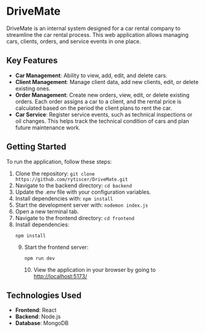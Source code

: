 # DriveMate

DriveMate is an internal system designed for a car rental company to streamline the car rental process. This web application allows managing cars, clients, orders, and service events in one place.

## Key Features

- **Car Management**: Ability to view, add, edit, and delete cars.
- **Client Management**: Manage client data, add new clients, edit, or delete existing ones.
- **Order Management**: Create new orders, view, edit, or delete existing orders. Each order assigns a car to a client, and the rental price is calculated based on the period the client plans to rent the car.
- **Car Service**: Register service events, such as technical inspections or oil changes. This helps track the technical condition of cars and plan future maintenance work.

## Getting Started

To run the application, follow these steps:
1. Clone the repository:
```git clone https://github.com/rytiscer/DriveMate.git```
2. Navigate to the backend directory:
```cd backend```
3. Update the .env file with your configuration variables.
4. Install dependencies with:
```npm install```
5. Start the development server with:
   ```nodemon index.js```
7. Open a new terminal tab.
8. Navigate to the frontend directory:
`cd frontend`
9. Install dependencies:
   ```
   npm install
   ```
   9. Start the frontend server:
       ```
       npm run dev
       ```
      10. View the application in your browser by going to [http://localhost:5173/](http://localhost:5173/)

## Technologies Used

- **Frontend**: React
- **Backend**: Node.js
- **Database**: MongoDB
